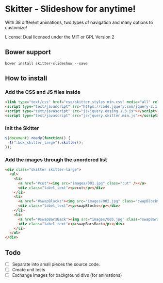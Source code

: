 # Skitter - Slideshow for anytime!

With 38 different animations, two types of navigation and many options to customize!

License: Dual licensed under the MIT or GPL Version 2 

## Bower support 

`bower install skitter-slideshow --save`

## How to install

### Add the CSS and JS files inside <head>

```html
<link type="text/css" href="css/skitter.styles.min.css" media="all" rel="stylesheet" />
<script type="text/javascript" src="https://code.jquery.com/jquery-2.1.1.min.js"></script>
<script type="text/javascript" src="js/jquery.easing.1.3.js"></script>
<script type="text/javascript" src="js/jquery.skitter.min.js"></script>
```

### Init the Skitter

```javascript
$(document).ready(function() {
  $(".box_skitter_large").skitter();
});
```

### Add the images through the unordered list

```html
<div class="skitter skitter-large">
  <ul>
    <li>
      <a href="#cut"><img src="images/001.jpg" class="cut" /></a>
      <div class="label_text"><p>cut</p></div>
    </li>
    <li>
      <a href="#swapBlocks"><img src="images/002.jpg" class="swapBlocks" /></a>
      <div class="label_text"><p>swapBlocks</p></div>
    </li>
    <li>
      <a href="#swapBarsBack"><img src="images/003.jpg" class="swapBarsBack" /></a>
      <div class="label_text"><p>swapBarsBack</p></div>
    </li>
  </ul>
</div>
```

## Todo

- [ ] Separate into small pieces the source code.
- [ ] Create unit tests
- [ ] Exchange images for background divs (for animations)
